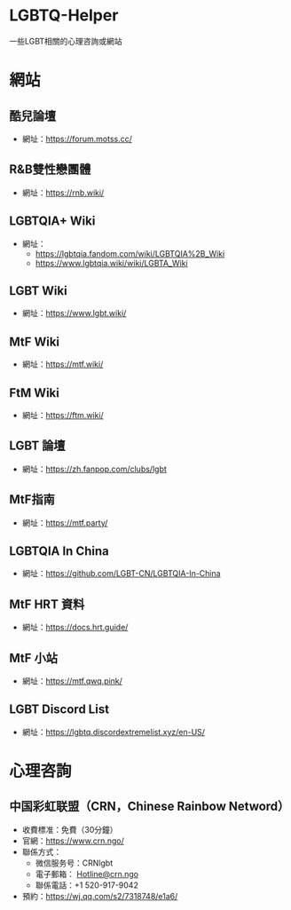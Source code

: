 # **LGBTQ-Helper**
一些LGBT相關的心理咨詢或網站

# **網站**

## 酷兒論壇
* 網址：https://forum.motss.cc/

## R&B雙性戀團體
* 網址：https://rnb.wiki/

## LGBTQIA+ Wiki
* 網址：
  - https://lgbtqia.fandom.com/wiki/LGBTQIA%2B_Wiki
  - https://www.lgbtqia.wiki/wiki/LGBTA_Wiki

## LGBT Wiki
* 網址：https://www.lgbt.wiki/

## MtF Wiki
* 網址：https://mtf.wiki/

## FtM Wiki
* 網址：https://ftm.wiki/

## LGBT 論壇
* 網址：https://zh.fanpop.com/clubs/lgbt

## MtF指南
* 網址：https://mtf.party/

## LGBTQIA In China
* 網址：https://github.com/LGBT-CN/LGBTQIA-In-China

## MtF HRT 資料
* 網址：https://docs.hrt.guide/

## MtF 小站
* 網址：https://mtf.qwq.pink/

## LGBT Discord List
* 網址：https://lgbtq.discordextremelist.xyz/en-US/





# **心理咨詢**

## 中国彩虹联盟（CRN，Chinese Rainbow Netword）
* 收費標准：免費（30分鐘）
* 官網：https://www.crn.ngo/
* 聯係方式：
  - 微信服务号：CRNlgbt
  - 電子郵箱： Hotline@crn.ngo
  - 聯係電話：+1 ‪520-917-9042
* 預約：https://wj.qq.com/s2/7318748/e1a6/
